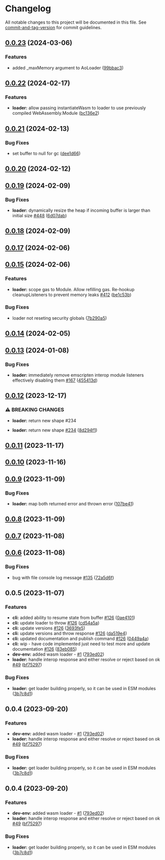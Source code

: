 # Changelog

All notable changes to this project will be documented in this file. See [commit-and-tag-version](https://github.com/absolute-version/commit-and-tag-version) for commit guidelines.

## [0.0.23](https://github.com/permaweb/ao/compare/loader@v0.0.22...loader@v0.0.23) (2024-03-06)


### Features

* added _maxMemory argument to AoLoader ([99bbac3](https://github.com/permaweb/ao/commit/99bbac3a4b1cf695737edb210df7aa0378d86646))

## [0.0.22](https://github.com/permaweb/ao/compare/loader@v0.0.21...loader@v0.0.22) (2024-02-17)


### Features

* **loader:** allow passing instantiateWasm to loader to use previously compiled WebAssembly.Module ([bc136e2](https://github.com/permaweb/ao/commit/bc136e2168443b99b369d85e45594542605bfc60))

## [0.0.21](https://github.com/permaweb/ao/compare/loader@v0.0.20...loader@v0.0.21) (2024-02-13)


### Bug Fixes

* set buffer to null for gc ([dee1d66](https://github.com/permaweb/ao/commit/dee1d66504cc7f1db6f97b68b36e0a2b0e22d533))

## [0.0.20](https://github.com/permaweb/ao/compare/loader@v0.0.19...loader@v0.0.20) (2024-02-12)

## [0.0.19](https://github.com/permaweb/ao/compare/loader@v0.0.18...loader@v0.0.19) (2024-02-09)


### Bug Fixes

* **loader:** dynamically resize the heap if incoming buffer is larger than initial size [#448](https://github.com/permaweb/ao/issues/448) ([6d07dab](https://github.com/permaweb/ao/commit/6d07dab79127bb16f7be13104e93cc2e1e38563e))

## [0.0.18](https://github.com/permaweb/ao/compare/loader@v0.0.17...loader@v0.0.18) (2024-02-09)

## [0.0.17](https://github.com/permaweb/ao/compare/loader@v0.0.15...loader@v0.0.17) (2024-02-06)

## [0.0.15](https://github.com/permaweb/ao/compare/loader@v0.0.14...loader@v0.0.15) (2024-02-06)


### Features

* **loader:** scope gas to Module. Allow refilling gas. Re-hookup cleanupListeners to prevent memory leaks [#412](https://github.com/permaweb/ao/issues/412) ([be1c53b](https://github.com/permaweb/ao/commit/be1c53b39a967f552a1c5e7800a39df7ea5df8bf))


### Bug Fixes

* loader not reseting security globals ([7b290a5](https://github.com/permaweb/ao/commit/7b290a512597734fd575c5dcce88132b4935002e))

## [0.0.14](https://github.com/permaweb/ao/compare/loader@v0.0.13...loader@v0.0.14) (2024-02-05)

## [0.0.13](https://github.com/permaweb/ao/compare/loader@v0.0.12...loader@v0.0.13) (2024-01-08)


### Bug Fixes

* **loader:** immediately remove emscripten interop module listeners effectively disabling them [#167](https://github.com/permaweb/ao/issues/167) ([455413d](https://github.com/permaweb/ao/commit/455413de0090120a3ca75da908e296a096d8357e))

## [0.0.12](https://github.com/permaweb/ao/compare/loader@v0.0.11...loader@v0.0.12) (2023-12-17)


### ⚠ BREAKING CHANGES

* **loader:** return new shape #234

* **loader:** return new shape [#234](https://github.com/permaweb/ao/issues/234) ([8d294f1](https://github.com/permaweb/ao/commit/8d294f12c2e8bf54f1746363918b056573b8c0cc))

## [0.0.11](https://github.com/permaweb/ao/compare/loader@v0.0.10...loader@v0.0.11) (2023-11-17)

## [0.0.10](https://github.com/permaweb/ao/compare/loader@v0.0.9...loader@v0.0.10) (2023-11-16)

## [0.0.9](https://github.com/permaweb/ao/compare/loader@v0.0.8...loader@v0.0.9) (2023-11-09)


### Bug Fixes

* **loader:** map both returned error and thrown error ([107be41](https://github.com/permaweb/ao/commit/107be410467237719a3fd94d54605f509c4fbd57))

## [0.0.8](https://github.com/permaweb/ao/compare/loader@v0.0.7...loader@v0.0.8) (2023-11-09)

## [0.0.7](https://github.com/permaweb/ao/compare/loader@v0.0.6...loader@v0.0.7) (2023-11-08)

## [0.0.6](https://github.com/permaweb/ao/compare/loader@v0.0.5...loader@v0.0.6) (2023-11-08)


### Bug Fixes

* bug with file console log message [#135](https://github.com/permaweb/ao/issues/135) ([72a5d6f](https://github.com/permaweb/ao/commit/72a5d6f6edea6315cb0dfa43c8b0b65172a3ed56))

## 0.0.5 (2023-11-07)


### Features

* **cli:** added ability to resume state from buffer [#126](https://github.com/permaweb/ao/issues/126) ([0ae4101](https://github.com/permaweb/ao/commit/0ae4101d3d0b39522f3c3ca57f6ad56317e816aa))
* **cli:** update loader to throw [#126](https://github.com/permaweb/ao/issues/126) ([cd54a5a](https://github.com/permaweb/ao/commit/cd54a5a63450223ee87165bc752b3bfa2aa9422e))
* **cli:** update versions [#126](https://github.com/permaweb/ao/issues/126) ([3693fe5](https://github.com/permaweb/ao/commit/3693fe57f2fa62d4964f4968fe7159792ee73ae3))
* **cli:** update versions and throw response [#126](https://github.com/permaweb/ao/issues/126) ([da519e4](https://github.com/permaweb/ao/commit/da519e48783e1396bd0802446974bc44f73bf320))
* **cli:** updated documentation and publish command [#126](https://github.com/permaweb/ao/issues/126) ([0449a4a](https://github.com/permaweb/ao/commit/0449a4a83abf6560f7d6ccec8a7ae94fa5973f3e))
* **cli:** wip - have code implemented just need to test more and update documentation [#126](https://github.com/permaweb/ao/issues/126) ([83eb085](https://github.com/permaweb/ao/commit/83eb0854a4da95b4567e46bff386c0f5c16ece0d))
* **dev-env:** added wasm loader - [#1](https://github.com/permaweb/ao/issues/1) ([793ed02](https://github.com/permaweb/ao/commit/793ed028a9d2722678b19937dcfa3e27cdc1f663))
* **loader:** handle interop response and either resolve or reject based on ok [#49](https://github.com/permaweb/ao/issues/49) ([bf75297](https://github.com/permaweb/ao/commit/bf752976399a2556c8d6fe06c10862610a418eea))


### Bug Fixes

* **loader:** get loader building properly, so it can be used in ESM modules ([3b7c8d1](https://github.com/permaweb/ao/commit/3b7c8d1aec0e37de776faa2e5cd27173828bb21b))

## 0.0.4 (2023-09-20)


### Features

* **dev-env:** added wasm loader - [#1](https://github.com/permaweb/ao/issues/1) ([793ed02](https://github.com/permaweb/ao/commit/793ed028a9d2722678b19937dcfa3e27cdc1f663))
* **loader:** handle interop response and either resolve or reject based on ok [#49](https://github.com/permaweb/ao/issues/49) ([bf75297](https://github.com/permaweb/ao/commit/bf752976399a2556c8d6fe06c10862610a418eea))


### Bug Fixes

* **loader:** get loader building properly, so it can be used in ESM modules ([3b7c8d1](https://github.com/permaweb/ao/commit/3b7c8d1aec0e37de776faa2e5cd27173828bb21b))

## 0.0.4 (2023-09-20)


### Features

* **dev-env:** added wasm loader - [#1](https://github.com/permaweb/ao/issues/1) ([793ed02](https://github.com/permaweb/ao/commit/793ed028a9d2722678b19937dcfa3e27cdc1f663))
* **loader:** handle interop response and either resolve or reject based on ok [#49](https://github.com/permaweb/ao/issues/49) ([bf75297](https://github.com/permaweb/ao/commit/bf752976399a2556c8d6fe06c10862610a418eea))


### Bug Fixes

* **loader:** get loader building properly, so it can be used in ESM modules ([3b7c8d1](https://github.com/permaweb/ao/commit/3b7c8d1aec0e37de776faa2e5cd27173828bb21b))
